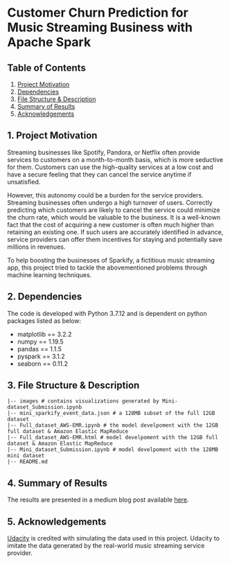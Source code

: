 # Customer Churn Prediction for Music Streaming Business with Apache Spark



## Table of Contents
1. [Project Motivation](#1-project-motivation)
2. [Dependencies](#2-dependencies)
3. [File Structure & Description](#3-file-structure--description)
4. [Summary of Results](#4-summary-of-results)
5. [Acknowledgements](#5-acknowledgements)



## 1. Project Motivation
Streaming businesses like Spotify, Pandora, or Netflix often provide services to customers on a month-to-month basis, which is more seductive for them. Customers can use the high-quality services at a low cost and have a secure feeling that they can cancel the service anytime if unsatisfied.

However, this autonomy could be a burden for the service providers. Streaming businesses often undergo a high turnover of users. Correctly predicting which customers are likely to cancel the service could minimize the churn rate, which would be valuable to the business. It is a well-known fact that the cost of acquiring a new customer is often much higher than retaining an existing one. If such users are accurately identified in advance, service providers can offer them incentives for staying and potentially save millions in revenues.

To help boosting the businesses of Sparkify, a fictitious music streaming app, this project tried to tackle the abovementioned problems through machine learning techniques.




## 2. Dependencies
The code is developed with Python 3.7.12 and is dependent on python packages listed as below:
- matplotlib == 3.2.2
- numpy == 1.19.5
- pandas == 1.1.5
- pyspark == 3.1.2
- seaborn == 0.11.2


## 3. File Structure & Description
~~~~~~~
|-- images # contains visualizations generated by Mini-dataset_Submission.ipynb
|-- mini_sparkify_event_data.json # a 128MB subset of the full 12GB dataset
|-- Full_dataset_AWS-EMR.ipynb # the model develpoment with the 12GB full dataset & Amazon Elastic MapReduce
|-- Full_dataset_AWS-EMR.html # model develpoment with the 12GB full dataset & Amazon Elastic MapReduce
|-- Mini_dataset_Submission.ipynb # model develpoment with the 128MB mini dataset
|-- README.md
~~~~~~~



## 4. Summary of Results
The results are presented in a medium blog post available [here](https://medium.com/@timchansdp/customer-churn-prediction-for-music-streaming-business-with-apache-spark-df18937f4e39).



## 5. Acknowledgements
[Udacity](https://www.udacity.com/) is credited with simulating the data used in this project. Udacity to imitate the data generated by the real-world music streaming service provider. 
